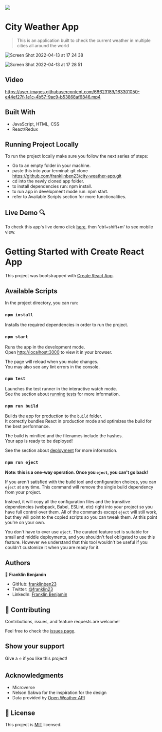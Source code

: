 ![](https://img.shields.io/badge/Microverse-blueviolet)

# City Weather App

> This is an application built to check the current weather in multiple cities all around the world

![Screen Shot 2022-04-13 at 17 24 38](https://user-images.githubusercontent.com/68623189/163273091-45657f86-5e98-4183-b0ab-1433e6dbbccc.png)

![Screen Shot 2022-04-13 at 17 28 51](https://user-images.githubusercontent.com/68623189/163273628-2eabed5e-8ee1-465b-9e6a-ad41daab50d6.png)

## Video

https://user-images.githubusercontent.com/68623189/163301050-e44ef27f-1e1c-4b57-9ac9-b53868af6846.mp4

## Built With

- JavaScript, HTML, CSS
- React/Redux

## Running Project Locally

To run the project locally make sure you follow the next series of steps:

- Go to an empty folder in your machine.
- paste this into your terminal: git clone https://github.com/franklinben23/city-weather-app.git
- cd into the newly cloned app folder.
- to install dependencies run: npm install.
- to run app in development mode run: npm start.
- refer to Available Scripts section for more functionalities.

## Live Demo 🔍

To check this app's live demo click [here](https://citylist-franklin23.herokuapp.com/), then 'ctrl+shift+m' to see mobile view.

# Getting Started with Create React App

This project was bootstrapped with [Create React App](https://github.com/facebook/create-react-app).

## Available Scripts

In the project directory, you can run:

### `npm install`

Installs the required dependencies in order to run the project.

### `npm start`

Runs the app in the development mode.\
Open [http://localhost:3000](http://localhost:3000) to view it in your browser.

The page will reload when you make changes.\
You may also see any lint errors in the console.

### `npm test`

Launches the test runner in the interactive watch mode.\
See the section about [running tests](https://facebook.github.io/create-react-app/docs/running-tests) for more information.

### `npm run build`

Builds the app for production to the `build` folder.\
It correctly bundles React in production mode and optimizes the build for the best performance.

The build is minified and the filenames include the hashes.\
Your app is ready to be deployed!

See the section about [deployment](https://facebook.github.io/create-react-app/docs/deployment) for more information.

### `npm run eject`

**Note: this is a one-way operation. Once you `eject`, you can't go back!**

If you aren't satisfied with the build tool and configuration choices, you can `eject` at any time. This command will remove the single build dependency from your project.

Instead, it will copy all the configuration files and the transitive dependencies (webpack, Babel, ESLint, etc) right into your project so you have full control over them. All of the commands except `eject` will still work, but they will point to the copied scripts so you can tweak them. At this point you're on your own.

You don't have to ever use `eject`. The curated feature set is suitable for small and middle deployments, and you shouldn't feel obligated to use this feature. However we understand that this tool wouldn't be useful if you couldn't customize it when you are ready for it.

## Authors

👤 **Franklin Benjamin**

- GitHub: [franklinben23](https://github.com/franklinben23)
- Twitter: [@franklin23](https://twitter.com/Franklin23)
- LinkedIn: [Franklin Benjamin](www.linkedin.com/in/franklinbenjamin)

## 🤝 Contributing

Contributions, issues, and feature requests are welcome!

Feel free to check the [issues page](../../issues/).

## Show your support

Give a ⭐️ if you like this project!

## Acknowledgments

- Microverse
- Nelson Sakwa for the inspiration for the design
- Data provided by [Open Weather API](https://openweathermap.org/api)

## 📝 License

This project is [MIT](./MIT.md) licensed.
